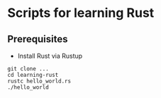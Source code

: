# Scripts for learning Rust

## Prerequisites

- Install Rust via Rustup

```
git clone ...
cd learning-rust
rustc hello_world.rs
./hello_world
```